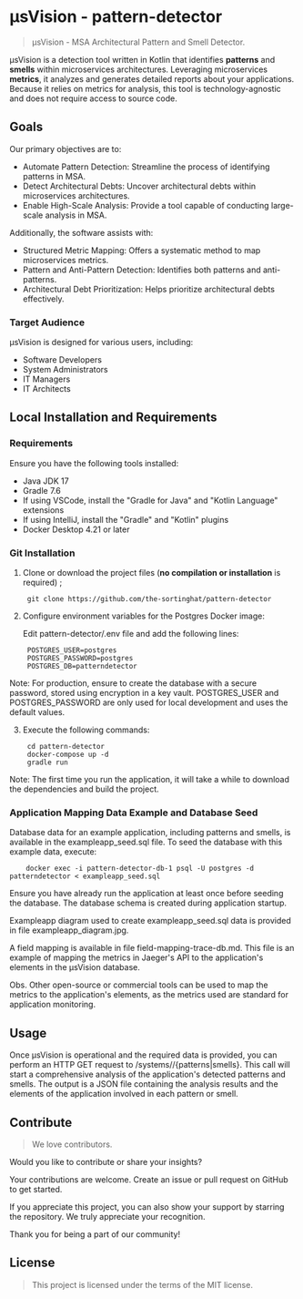# μsVision - pattern-detector

> μsVision - MSA Architectural Pattern and Smell Detector.

μsVision is a detection tool written in Kotlin that identifies **patterns** and **smells** within microservices architectures. Leveraging microservices **metrics**, it analyzes and generates detailed reports about your applications. Because it relies on metrics for analysis, this tool is technology-agnostic and does not require access to source code.


## Goals

Our primary objectives are to:

- Automate Pattern Detection: Streamline the process of identifying patterns in MSA.
- Detect Architectural Debts: Uncover architectural debts within microservices architectures.
- Enable High-Scale Analysis: Provide a tool capable of conducting large-scale analysis in MSA.

Additionally, the software assists with:

- Structured Metric Mapping: Offers a systematic method to map microservices metrics.
- Pattern and Anti-Pattern Detection: Identifies both patterns and anti-patterns.
- Architectural Debt Prioritization: Helps prioritize architectural debts effectively.

### Target Audience

μsVision is designed for various users, including:

- Software Developers
- System Administrators
- IT Managers
- IT Architects


## Local Installation and Requirements

### Requirements

Ensure you have the following tools installed:

- Java JDK 17
- Gradle 7.6
- If using VSCode, install the "Gradle for Java" and "Kotlin Language" extensions 
- If using IntelliJ, install the "Gradle" and "Kotlin" plugins
- Docker Desktop 4.21 or later

### Git Installation

1. Clone or download the project files (**no compilation or installation** is required) ;

        git clone https://github.com/the-sortinghat/pattern-detector

2. Configure environment variables for the Postgres Docker image:

    Edit pattern-detector/.env file and add the following lines:

        POSTGRES_USER=postgres
        POSTGRES_PASSWORD=postgres
        POSTGRES_DB=patterndetector

Note: For production, ensure to create the database with a secure password, stored using encryption in a key vault. POSTGRES_USER and POSTGRES_PASSWORD are only used for local development and uses the default values.

3. Execute the following commands:

        cd pattern-detector
        docker-compose up -d
        gradle run

Note: The first time you run the application, it will take a while to download the dependencies and build the project.

### Application Mapping Data Example and Database Seed

Database data for an example application, including patterns and smells, is available in the exampleapp_seed.sql file. To seed the database with this example data, execute:

        docker exec -i pattern-detector-db-1 psql -U postgres -d patterndetector < exampleapp_seed.sql

Ensure you have already run the application at least once before seeding the database. The database schema is created during application startup.

Exampleapp diagram used to create exampleapp_seed.sql data is provided in file exampleapp_diagram.jpg.

A field mapping is available in file field-mapping-trace-db.md. This file is an example of mapping the metrics in Jaeger's API to the application's elements in the μsVision database.

Obs. Other open-source or commercial tools can be used to map the metrics to the application's elements, as the metrics used are standard for application monitoring.

## Usage

Once μsVision is operational and the required data is provided, you can perform an HTTP GET request to <app addr>/systems/<system name>/{patterns|smells}. This call will start a comprehensive analysis of the application's detected patterns and smells. The output is a JSON file containing the analysis results and the elements of the application involved in each pattern or smell.


## Contribute

> We love contributors.

Would you like to contribute or share your insights?

Your contributions are welcome. Create an issue or pull request on GitHub to get started.

If you appreciate this project, you can also show your support by starring the repository. We truly appreciate your recognition.

Thank you for being a part of our community!


## License

> This project is licensed under the terms of the MIT license.